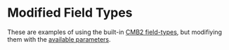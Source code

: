 Modified Field Types
==========

These are examples of using the built-in [CMB2 field-types](https://github.com/WebDevStudios/CMB2/wiki/Field-Types), but modifiying them with the [available parameters](https://github.com/WebDevStudios/CMB2/wiki/Field-Types#common-field-parameters).